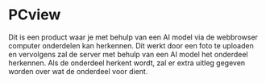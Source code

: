 # PCview
Dit is een product waar je met behulp van een AI model via de webbrowser computer onderdelen kan herkennen.
Dit werkt door een foto te uploaden en vervolgens zal de server met behulp van een AI model het onderdeel herkennen.
Als de onderdeel herkent wordt, zal er extra uitleg gegeven worden over wat de onderdeel voor dient.
